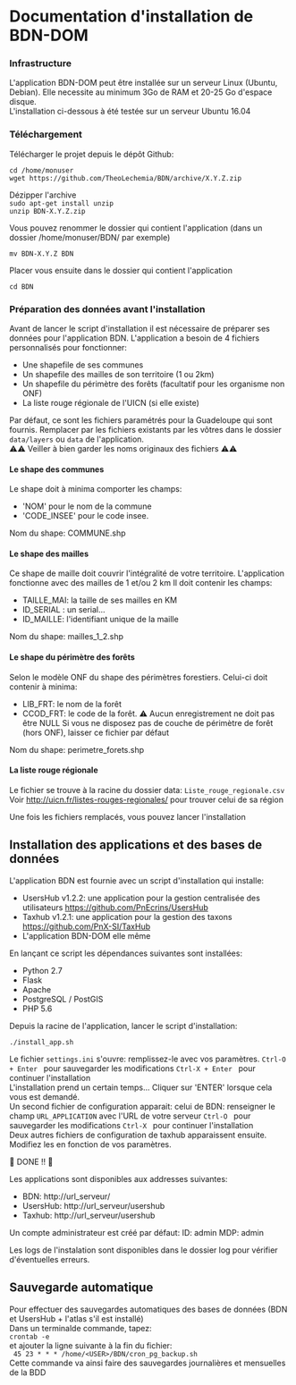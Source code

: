 # Documentation d'installation de BDN-DOM

### Infrastructure

L'application BDN-DOM peut être installée sur un serveur Linux (Ubuntu, Debian). Elle necessite au minimum 3Go de RAM et 20-25 Go d'espace disque.  
L'installation ci-dessous à été testée sur un serveur Ubuntu 16.04

### Téléchargement

Télécharger le projet depuis le dépôt Github:

`cd /home/monuser`  
`wget https://github.com/TheoLechemia/BDN/archive/X.Y.Z.zip `  

Dézipper l'archive  
`sudo apt-get install unzip`  
`unzip BDN-X.Y.Z.zip`  

Vous pouvez renommer le dossier qui contient l'application (dans un dossier /home/monuser/BDN/ par exemple)  

`mv BDN-X.Y.Z BDN`  

Placer vous ensuite dans le dossier qui contient l'application  

`cd BDN`  


### Préparation des données avant l'installation  
Avant de lancer le script d'installation il est nécessaire de préparer ses données pour l'application BDN. L'application a besoin de 4 fichiers personnalisés pour fonctionner:
- Une shapefile de ses communes
- Un shapefile des mailles de son territoire (1 ou 2km)
- Un shapefile du périmètre des forêts (facultatif pour les organisme non ONF)
- La liste rouge régionale de l'UICN (si elle existe)  

Par défaut, ce sont les fichiers paramétrés pour la Guadeloupe qui sont fournis. Remplacer par les fichiers existants par les vôtres dans le dossier `data/layers`  ou `data`  de l'application.  
:warning::warning: Veiller à bien garder les noms originaux des fichiers :warning::warning:  

#### Le shape des communes
Le shape doit à minima comporter les champs:
- 'NOM' pour le nom de la commune
- 'CODE_INSEE' pour le code insee.  

Nom du shape: COMMUNE.shp
#### Le shape des mailles
Ce shape de maille doit couvrir l'intégralité de votre territoire. L'application fonctionne avec des mailles de 1 et/ou 2 km
Il doit contenir les champs:
- TAILLE_MAI: la taille de ses mailles en KM
- ID_SERIAL : un serial...
- ID_MAILLE: l'identifiant unique de la maille  

Nom du shape: mailles_1_2.shp

#### Le shape du périmètre des forêts
Selon le modèle ONF du shape des périmètres forestiers. Celui-ci doit contenir à minima:  
- LIB_FRT: le nom de la forêt
- CCOD_FRT: le code de la forêt. :warning: Aucun enregistrement ne doit pas être NULL
Si vous ne disposez pas de couche de périmètre de forêt (hors ONF), laisser ce fichier par défaut  


Nom du shape: perimetre_forets.shp

#### La liste rouge régionale
Le fichier se trouve à la racine du dossier data: `Liste_rouge_regionale.csv`    
Voir http://uicn.fr/listes-rouges-regionales/ pour trouver celui de sa région

Une fois les fichiers remplacés, vous pouvez lancer l'installation
## Installation des applications et des bases de données

L'application BDN est fournie avec un script d'installation qui installe:
- UsersHub v1.2.2: une application pour la gestion centralisée des utilisateurs https://github.com/PnEcrins/UsersHub
- Taxhub v1.2.1: une application pour la gestion des taxons https://github.com/PnX-SI/TaxHub
- L'application BDN-DOM elle même  

En lançant ce script les dépendances suivantes sont installées:
* Python 2.7
* Flask
* Apache
* PostgreSQL / PostGIS
* PHP 5.6

Depuis la racine de l'application, lancer le script d'installation:  

`./install_app.sh`

Le fichier `settings.ini` s'ouvre: remplissez-le avec vos paramètres.
`Ctrl-O + Enter ` pour sauvegarder les modifications
`Ctrl-X + Enter ` pour continuer l'installation  
L'installation prend un certain temps... Cliquer sur 'ENTER' lorsque cela vous est demandé.  
Un second fichier de configuration apparait: celui de BDN: renseigner le champ `URL_APPLICATION` avec l'URL de votre serveur 
`Ctrl-O ` pour sauvegarder les modifications
`Ctrl-X ` pour continuer l'installation  
Deux autres fichiers de configuration de taxhub apparaissent ensuite. Modifiez les en fonction de vos paramètres.  

:clap: DONE !! :clap:

Les applications sont disponibles aux addresses suivantes:
- BDN: http://url_serveur/
- UsersHub: http://url_serveur/usershub
- Taxhub: http://url_serveur/usershub

Un compte administrateur est créé par défaut: ID: admin MDP: admin

Les logs de l'instalation sont disponibles dans le dossier log pour vérifier d'éventuelles erreurs.




## Sauvegarde automatique
Pour effectuer des sauvegardes automatiques des bases de données (BDN et UsersHub + l'atlas s'il est installé)  
Dans un terminalde commande, tapez:  
`crontab -e`  
et ajouter la ligne suivante à la fin du fichier:  
` 45 23 * * * /home/<USER>/BDN/cron_pg_backup.sh`  
Cette commande va ainsi faire des sauvegardes journalières et mensuelles de la BDD


